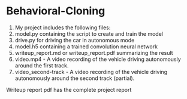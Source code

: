 # Behavioral-Cloning
1. My project includes the following files:
2. model.py containing the script to create and train the model
3. drive.py for driving the car in autonomous mode
4. model.h5 containing a trained convolution neural network
5. writeup_report.md or writeup_report.pdf summarizing the result
6. video.mp4 - A video recording of the vehicle driving autonomously around the first track.
7. video_second-track - A video recording of the vehicle driving autonomously around the second track (partial).

Writeup report pdf has the complete project report
